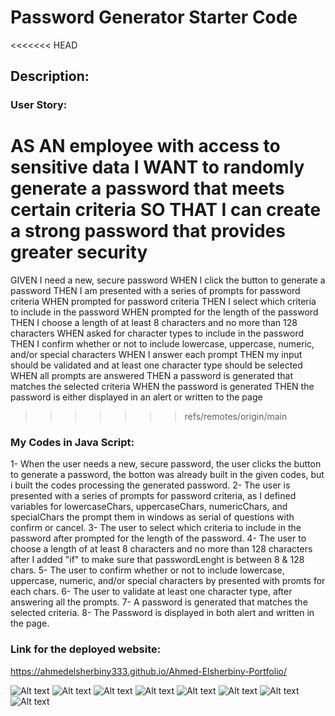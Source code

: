 # Password Generator Starter Code
<<<<<<< HEAD
## Description:
### User Story:
AS AN employee with access to sensitive data
I WANT to randomly generate a password that meets certain criteria
SO THAT I can create a strong password that provides greater security
=======

GIVEN I need a new, secure password
WHEN I click the button to generate a password
THEN I am presented with a series of prompts for password criteria
WHEN prompted for password criteria
THEN I select which criteria to include in the password
WHEN prompted for the length of the password
THEN I choose a length of at least 8 characters and no more than 128 characters
WHEN asked for character types to include in the password
THEN I confirm whether or not to include lowercase, uppercase, numeric, and/or special characters
WHEN I answer each prompt
THEN my input should be validated and at least one character type should be selected
WHEN all prompts are answered
THEN a password is generated that matches the selected criteria
WHEN the password is generated
THEN the password is either displayed in an alert or written to the page
>>>>>>> refs/remotes/origin/main

### My Codes in Java Script:
  1- When the user needs a new, secure password, the user clicks the button to generate a password, the botton was already built in the given codes, but i built the codes processing the generated password.
  2- The user is presented with a series of prompts for password criteria, as I defined variables for lowercaseChars, uppercaseChars, numericChars, and specialChars the prompt them in windows as serial of questions with confirm or cancel.
  3- The user to select which criteria to include in the password after prompted for the length of the password.
  4- The user to choose a length of at least 8 characters and no more than 128 characters after I added "if" to make sure that passwordLenght is between 8 & 128 chars.
  5- The user to confirm whether or not to include lowercase, uppercase, numeric, and/or special characters by presented with promts for each chars.
  6- The user to validate at least one character type, after answering all the prompts.
  7- A password is generated that matches the selected criteria.
  8- The Password is displayed in both alert and written in the page.


### Link for the deployed website:
https://ahmedelsherbiny333.github.io/Ahmed-Elsherbiny-Portfolio/

![Alt text](<img/Screenshot 2023-11-30 at 9.35.16 PM.png>)
![Alt text](<img/Screenshot 2023-11-30 at 9.35.47 PM.png>)
![Alt text](<img/Screenshot 2023-11-30 at 9.36.02 PM.png>)
![Alt text](<img/Screenshot 2023-11-30 at 9.36.13 PM.png>)
![Alt text](<img/Screenshot 2023-11-30 at 9.36.21 PM.png>)
![Alt text](<img/Screenshot 2023-11-30 at 9.36.29 PM.png>)
![Alt text](<img/Screenshot 2023-11-30 at 9.36.38 PM.png>)
![Alt text](<img/Screenshot 2023-11-30 at 9.36.46 PM.png>)